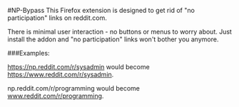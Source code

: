 #NP-Bypass
This Firefox extension is designed to get rid of "no participation" links on reddit.com.

There is minimal user interaction - no buttons or menus to worry about.  Just install the addon and "no participation" links won't bother you anymore.

###Examples:

https://np.reddit.com/r/sysadmin would become https://www.reddit.com/r/sysadmin.

np.reddit.com/r/programming would become www.reddit.com/r/programming.
